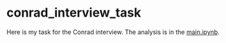 # conrad_interview_task

Here is my task for the Conrad interview. The analysis is in the [main.ipynb](main.ipynb).
